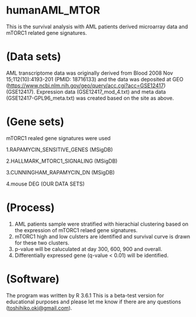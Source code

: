 # humanAML_MTOR

This is the survival analysis with AML patients derived microarray data and mTORC1 related gene signatures.

# (Data sets)

AML transcriptome data was originally derived from Blood 2008 Nov 15;112(10):4193-201 (PMID: 18716133) and the data was deposited at GEO (https://www.ncbi.nlm.nih.gov/geo/query/acc.cgi?acc=GSE12417)(GSE12417). Expression data (GSE12417_mod_4.txt) and meta data (GSE12417-GPL96_meta.txt) was created based on the site as above. 

# (Gene sets)

mTORC1 realed gene signatures were used 

1.RAPAMYCIN_SENSITIVE_GENES (MSigDB)

2.HALLMARK_MTORC1_SIGNALING (MSigDB) 

3.CUNNINGHAM_RAPAMYCIN_DN  (MSigDB)

4.mouse DEG (OUR DATA SETS)

# (Process)

1. AML patients sample were stratified with hierachial clustering based on the expression of mTORC1 relaed gene signatures. 
2. mTORC1 high and low culsters are identified and survival curve is drawn for these two clusters.
3. p-value will be caluculated at day 300, 600, 900 and overall.
4. Differentially expressed gene (q-value < 0.01) will be identified. 

# (Software)
The program was written by R 3.6.1
This is a beta-test version for educational purposes and please let me know if there are any questions (toshihiko.oki@gmail.com).


